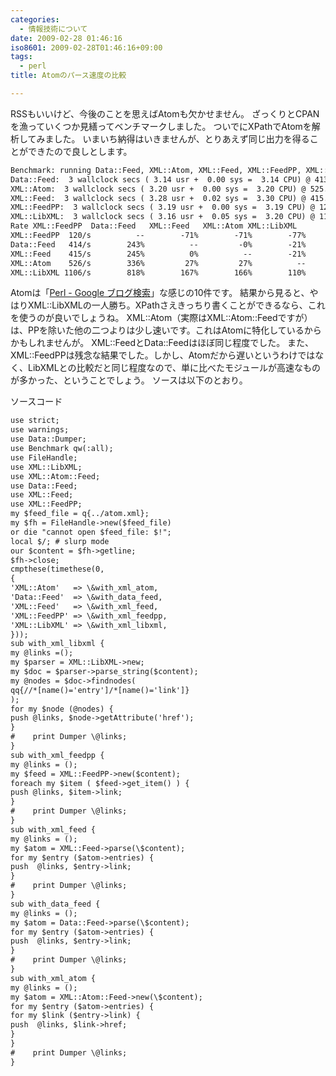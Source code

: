 ```yaml
---
categories:
  - 情報技術について
date: 2009-02-28 01:46:16
iso8601: 2009-02-28T01:46:16+09:00
tags:
  - perl
title: Atomのパース速度の比較

---
```


RSSもいいけど、今後のことを思えばAtomも欠かせません。
ざっくりとCPANを漁っていくつか見繕ってベンチマークしました。
ついでにXPathでAtomを解析してみました。
いまいち納得はいきませんが、とりあえず同じ出力を得ることができたので良しとします。
```default
Benchmark: running Data::Feed, XML::Atom, XML::Feed, XML::FeedPP, XML::LibXML for at least 3 CPU seconds...
Data::Feed:  3 wallclock secs ( 3.14 usr +  0.00 sys =  3.14 CPU) @ 413.88/s (n=1300)
XML::Atom:  3 wallclock secs ( 3.20 usr +  0.00 sys =  3.20 CPU) @ 525.76/s (n=1684)
XML::Feed:  3 wallclock secs ( 3.28 usr +  0.02 sys =  3.30 CPU) @ 415.23/s (n=1369)
XML::FeedPP:  3 wallclock secs ( 3.19 usr +  0.00 sys =  3.19 CPU) @ 120.49/s (n=384)
XML::LibXML:  3 wallclock secs ( 3.16 usr +  0.05 sys =  3.20 CPU) @ 1105.81/s (n=3543)
Rate XML::FeedPP  Data::Feed   XML::Feed   XML::Atom XML::LibXML
XML::FeedPP  120/s          --        -71%        -71%        -77%        -89%
Data::Feed   414/s        243%          --         -0%        -21%        -63%
XML::Feed    415/s        245%          0%          --        -21%        -62%
XML::Atom    526/s        336%         27%         27%          --        -52%
XML::LibXML 1106/s        818%        167%        166%        110%          --
```
Atomは「<a href="https://www.google.co.jp/search?hl=ja&amp;q=Perl&amp;lr=lang_ja&amp;ie=utf-8&amp;tbm=blg&amp;tbs=qdr:d&amp;output=atom">Perl - Google ブログ検索</a>」な感じの10件です。
結果から見ると、やはりXML::LibXMLの一人勝ち。XPathさえきっちり書くことができるなら、これを使うのが良いでしょうね。
XML::Atom（実際はXML::Atom::Feedですが）は、PPを除いた他の二つよりは少し速いです。これはAtomに特化しているからかもしれませんが。
XML::FeedとData::Feedはほぼ同じ程度でした。
また、XML::FeedPPは残念な結果でした。しかし、Atomだから遅いというわけではなく、LibXMLとの比較だと同じ程度なので、単に比べたモジュールが高速なものが多かった、ということでしょう。
ソースは以下のとおり。


ソースコード
```default
use strict;
use warnings;
use Data::Dumper;
use Benchmark qw(:all);
use FileHandle;
use XML::LibXML;
use XML::Atom::Feed;
use Data::Feed;
use XML::Feed;
use XML::FeedPP;
my $feed_file = q{../atom.xml};
my $fh = FileHandle->new($feed_file)
or die "cannot open $feed_file: $!";
local $/; # slurp mode
our $content = $fh->getline;
$fh->close;
cmpthese(timethese(0,
{
'XML::Atom'   => \&with_xml_atom,
'Data::Feed'  => \&with_data_feed,
'XML::Feed'   => \&with_xml_feed,
'XML::FeedPP' => \&with_xml_feedpp,
'XML::LibXML' => \&with_xml_libxml,
}));
sub with_xml_libxml {
my @links =();
my $parser = XML::LibXML->new;
my $doc = $parser->parse_string($content);
my @nodes = $doc->findnodes(
qq{//*[name()='entry']/*[name()='link']}
);
for my $node (@nodes) {
push @links, $node->getAttribute('href');
}
#    print Dumper \@links;
}
sub with_xml_feedpp {
my @links = ();
my $feed = XML::FeedPP->new($content);
foreach my $item ( $feed->get_item() ) {
push @links, $item->link;
}
#    print Dumper \@links;
}
sub with_xml_feed {
my @links = ();
my $atom = XML::Feed->parse(\$content);
for my $entry ($atom->entries) {
push  @links, $entry->link;
}
#    print Dumper \@links;
}
sub with_data_feed {
my @links = ();
my $atom = Data::Feed->parse(\$content);
for my $entry ($atom->entries) {
push  @links, $entry->link;
}
#    print Dumper \@links;
}
sub with_xml_atom {
my @links = ();
my $atom = XML::Atom::Feed->new(\$content);
for my $entry ($atom->entries) {
for my $link ($entry->link) {
push  @links, $link->href;
}
}
#    print Dumper \@links;
}
```
    	